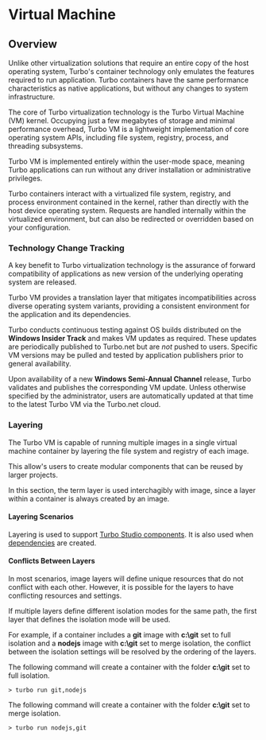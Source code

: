 # Virtual Machine

## Overview

Unlike other virtualization solutions that require an entire copy of the host operating system, Turbo's container technology only emulates the features required to run application. Turbo containers have the same performance characteristics as native applications, but without any changes to system infrastructure.

The core of Turbo virtualization technology is the Turbo Virtual Machine (VM) kernel. Occupying just a few megabytes of storage and minimal performance overhead, Turbo VM is a lightweight implementation of core operating system APIs, including file system, registry, process, and threading subsystems.

Turbo VM is implemented entirely within the user-mode space, meaning Turbo applications can run without any driver installation or administrative privileges.

Turbo containers interact with a virtualized file system, registry, and process environment contained in the kernel, rather than directly with the host device operating system. Requests are handled internally within the virtualized environment, but can also be redirected or overridden based on your configuration.

### Technology Change Tracking

A key benefit to Turbo virtualization technology is the assurance of forward compatibility of applications as new version of the underlying operating system are released.

Turbo VM provides a translation layer that mitigates incompatibilities across diverse operating system variants, providing a consistent environment for the application and its dependencies.

Turbo conducts continuous testing against OS builds distributed on the **Windows Insider Track** and makes VM updates as required. These updates are periodically published to Turbo.net but are *not* pushed to users. Specific VM versions may be pulled and tested by application publishers prior to general availability.

Upon availability of a new **Windows Semi-Annual Channel** release, Turbo validates and publishes the corresponding VM update. Unless otherwise specified by the administrator, users are automatically updated at that time to the latest Turbo VM via the Turbo.net cloud.

### Layering

The Turbo VM is capable of running multiple images in a single virtual machine container by layering the file system and registry of each image.

This allow's users to create modular components that can be reused by larger projects. 

In this section, the term layer is used interchagibly with image, since a layer within a container is always created by an image.

#### Layering Scenarios

Layering is used to support [Turbo Studio components](../../studio/working-with-turbo-studio/configuration.html#layers-settings). It is also used when [dependencies](../../reference/dependencies/dependencies.html) are created.

#### Conflicts Between Layers

In most scenarios, image layers will define unique resources that do not conflict with each other. However, it is possible for the layers to have conflicting resources and settings.

If multiple layers define different isolation modes for the same path, the first layer that defines the isolation mode will be used. 

For example, if a container includes a **git** image with **c:\git** set to full isolation and a **nodejs** image with **c:\git** set to merge isolation, the conflict between the isolation settings will be resolved by the ordering of the layers.

The following command will create a container with the folder **c:\git** set to full isolation.

```
> turbo run git,nodejs
```

The following command will create a container with the folder **c:\git** set to merge isolation.

```
> turbo run nodejs,git
```
